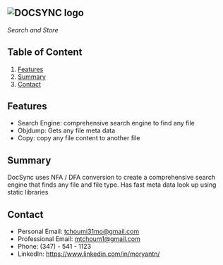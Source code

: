 ## ![DOCSYNC logo](https://github.com/user-attachments/assets/da31a536-ea77-4c2d-bbce-81b49f9c7045)
_Search and Store_

## Table of Content
1. [Features](#Features)
2. [Summary](#Summary)
3. [Contact](#Contact)

## Features
* Search Engine: comprehensive search engine to find any file
* Objdump: Gets any file meta data 
* Copy: copy any file content to another file
## Summary
DocSync uses NFA / DFA conversion to create a comprehensive search engine that finds any file and file type. Has fast meta data look up using static libraries
## Contact
* Personal Email: tchoumi31mo@gmail.com
* Professional Email: mtchoum1@gmail.com
* Phone: (347) - 541 - 1123
* LinkedIn: https://www.linkedin.com/in/moryantn/
